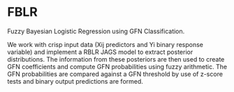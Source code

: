 # FBLR
Fuzzy Bayesian Logistic Regression using GFN Classification.

We work with crisp input data (Xij predictors and Yi binary response variable) and implement a RBLR JAGS model to extract posterior distributions. 
The information from these posteriors are then used to create GFN coefficients and compute GFN probabilities using fuzzy arithmetic.
The GFN probabilities are compared against a GFN threshold by use of z-score tests and binary output predictions are formed.
